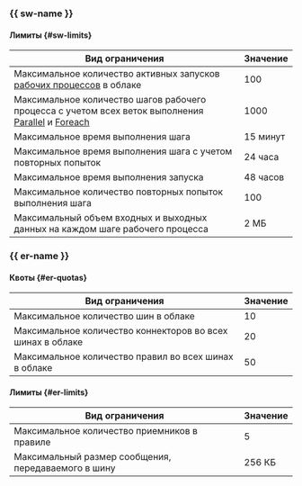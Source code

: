 ### {{ sw-name }}

#### Лимиты {#sw-limits}

Вид ограничения | Значение
--- | ---
Максимальное количество активных запусков [рабочих процессов](../serverless-integrations/concepts/workflows/workflow.md) в облаке | 100
Максимальное количество шагов рабочего процесса с учетом всех веток выполнения [Parallel](../serverless-integrations/concepts/workflows/yawl.md#Parallel) и [Foreach](../serverless-integrations/concepts/workflows/yawl.md#Foreach) | 1000
Максимальное время выполнения шага | 15 минут
Максимальное время выполнения шага с учетом повторных попыток | 24 часа
Максимальное время выполнения запуска | 48 часов
Максимальное количество повторных попыток выполнения шага | 100
Максимальный объем входных и выходных данных на каждом шаге рабочего процесса | 2 МБ

### {{ er-name }}

#### Квоты {#er-quotas}

Вид ограничения | Значение
--- | ---
Максимальное количество шин в облаке | 10
Максимальное количество коннекторов во всех шинах в облаке | 20
Максимальное количество правил во всех шинах в облаке | 50

#### Лимиты {#er-limits}

Вид ограничения | Значение
--- | ---
Максимальное количество приемников в правиле | 5
Максимальный размер сообщения, передаваемого в шину | 256 КБ
